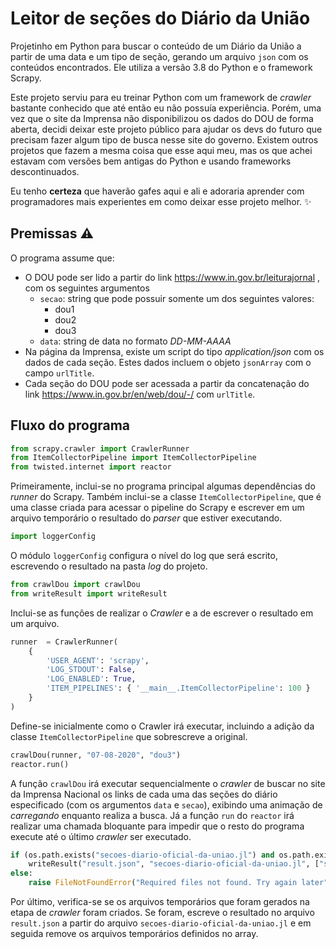 # Leitor de seções do Diário da União
Projetinho em Python para buscar o conteúdo de um Diário da União a partir de uma data e um tipo de seção, gerando um arquivo `json` com os conteúdos encontrados. Ele utiliza a versão 3.8 do Python e o framework Scrapy.

Este projeto serviu para eu treinar Python com um framework de *crawler* bastante conhecido que até então eu não possuía experiência. Porém, uma vez que o site da Imprensa não disponibilizou os dados do DOU de forma aberta, decidi deixar este projeto público para ajudar os devs do futuro que precisam fazer algum tipo de busca nesse site do governo. Existem outros projetos que fazem a mesma coisa que esse aqui meu, mas os que achei estavam com versões bem antigas do Python e usando frameworks descontinuados.

Eu tenho **certeza** que haverão gafes aqui e ali e adoraria aprender com programadores mais experientes em como deixar esse projeto melhor. :sparkles:

## Premissas :warning:
O programa assume que:
* O DOU pode ser lido a partir do link https://www.in.gov.br/leiturajornal , com os seguintes argumentos
    * `secao`: string que pode possuir somente um dos seguintes valores:
        * dou1
        * dou2
        * dou3
    * `data`: string de data no formato *DD-MM-AAAA*
* Na página da Imprensa, existe um script do tipo *application/json* com os dados de cada seção. Estes dados incluem o objeto `jsonArray` com o campo `urlTitle`.
* Cada seção do DOU pode ser acessada a partir da concatenação do link https://www.in.gov.br/en/web/dou/-/ com `urlTitle`.

## Fluxo do programa

```python
from scrapy.crawler import CrawlerRunner
from ItemCollectorPipeline import ItemCollectorPipeline
from twisted.internet import reactor
```
Primeiramente, inclui-se no programa principal algumas dependências do *runner* do Scrapy. Também inclui-se a classe `ItemCollectorPipeline`, que é uma classe criada para acessar o pipeline do Scrapy e escrever em um arquivo temporário o resultado do *parser* que estiver executando.

```python
import loggerConfig
```
O módulo `loggerConfig` configura o nível do log que será escrito, escrevendo o resultado na pasta *log* do projeto.

```python
from crawlDou import crawlDou
from writeResult import writeResult
```
Inclui-se as funções de realizar o *Crawler* e a de escrever o resultado em um arquivo.

```python
runner  = CrawlerRunner(
    {
        'USER_AGENT': 'scrapy',
        'LOG_STDOUT': False,
        'LOG_ENABLED': True,
        'ITEM_PIPELINES': { '__main__.ItemCollectorPipeline': 100 }
    }
)
```

Define-se inicialmente como o Crawler irá executar, incluindo a adição da classe `ItemCollectorPipeline` que sobrescreve a original.

```python
crawlDou(runner, "07-08-2020", "dou3")
reactor.run()
```
A função `crawlDou` irá executar sequencialmente o *crawler* de buscar no site da Imprensa Nacional os links de cada uma das seções do diário especificado (com os argumentos `data` e `secao`), exibindo uma animação de *carregando* enquanto realiza a busca.
Já a função `run` do `reactor` irá realizar uma chamada bloquante para impedir que o resto do programa execute até o último *crawler* ser executado.

```python
if (os.path.exists("secoes-diario-oficial-da-uniao.jl") and os.path.exists("diario-oficial-da-uniao.jl")):
    writeResult("result.json", "secoes-diario-oficial-da-uniao.jl", ["secoes-diario-oficial-da-uniao.jl", "diario-oficial-da-uniao.jl"])
else:
    raise FileNotFoundError("Required files not found. Try again later")
```

Por último, verifica-se se os arquivos temporários que foram gerados na etapa de *crawler* foram criados. Se foram, escreve o resultado no arquivo `result.json` a partir do arquivo `secoes-diario-oficial-da-uniao.jl` e em seguida remove os arquivos temporários definidos no array.